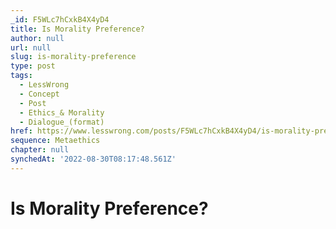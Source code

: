 ```yaml
---
_id: F5WLc7hCxkB4X4yD4
title: Is Morality Preference?
author: null
url: null
slug: is-morality-preference
type: post
tags:
  - LessWrong
  - Concept
  - Post
  - Ethics_& Morality
  - Dialogue_(format)
href: https://www.lesswrong.com/posts/F5WLc7hCxkB4X4yD4/is-morality-preference
sequence: Metaethics
chapter: null
synchedAt: '2022-08-30T08:17:48.561Z'
---
```


# Is Morality Preference?
